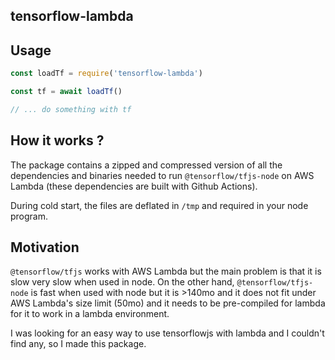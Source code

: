## tensorflow-lambda

## Usage

```js
const loadTf = require('tensorflow-lambda')

const tf = await loadTf()

// ... do something with tf
```

## How it works ?

The package contains a zipped and compressed version of all the dependencies and binaries needed to run `@tensorflow/tfjs-node` on AWS Lambda (these dependencies are built with Github Actions).

During cold start, the files are deflated in `/tmp` and required in your node program.

## Motivation

`@tensorflow/tfjs` works with AWS Lambda but the main problem is that it is slow very slow when used in node. On the other hand, `@tensorflow/tfjs-node` is fast when used with node but it is >140mo and it does not fit under AWS Lambda's size limit (50mo) and it needs to be pre-compiled for lambda for it to work in a lambda environment.

I was looking for an easy way to use tensorflowjs with lambda and I couldn't find any, so I made this package.
